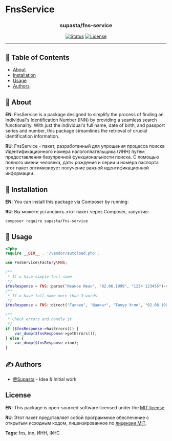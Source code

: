 # FnsService


<h3 align="center">supasta/fns-service</h3>

<div align="center">

[![Status](https://img.shields.io/badge/status-active-success.svg)]()
[![License](https://img.shields.io/badge/license-MIT-blue.svg)](/LICENSE)
</div>

---

## 📝 Table of Contents

- [About](#About)
- [Installation](#installation)
- [Usage](#usage)
- [Authors](#authors)



## 🧐 About <a name = "about"></a>
**EN**:
FnsService is a package designed to simplify the process of finding an Individual's Identification Number (INN) by providing a seamless search functionality. With just the individual's full name, date of birth, and passport series and number, this package streamlines the retrieval of crucial identification information. 

**RU**:
FnsService - пакет, разработанный для упрощения процесса поиска Идентификационного номера налогоплательщика (ИНН) путем предоставления безупречной функциональности поиска. С помощью полного имени человека, даты рождения и серии и номера паспорта этот пакет оптимизирует получение важной идентификационной информации.

## 🔧 Installation <a name = "installation"></a>

**EN**:
You can install this package via Composer by running:

**RU**:
Вы можете установить этот пакет через Composer, запустив:

```bash
composer require supasta/fns-service
```

## 🎈 Usage <a name="usage"></a>
```php
<?php
require __DIR__ . '/vendor/autoload.php';

use FnsService\Factory\FNS;

/**
 * If u have simple full name
 */
$fnsResponse = FNS::parse("Иванов Иван", "02.06.1999", "1234 123456")->getInn();
/**
 * If u have full name more than 3 words
 */
$fnsResponse = FNS::direct("Галиев", "Шавкат", "Тимур Угли", "02.06.1999", "FA123456")->getInn();

/**
 * Check errors and handle it
 */
if ($fnsResponse->hasErrors()) {
    var_dump($fnsResponse->getErrors());
} else {
    var_dump($fnsResponse->inn);
}
```

## ✍️ Authors <a name = "authors"></a>

- [@Supasta](https://github.com/Supasta) - Idea & Initial work


## License

**EN**:
This package is open-sourced software licensed under the <a href="https://opensource.org/license/MIT">MIT license</a>.

**RU**:
Этот пакет представляет собой программное обеспечение с открытым исходным кодом, лицензированное по <a href="https://opensource.org/license/MIT">лицензии MIT</a>.

**Tags:** fns, inn, ИНН, ФНС